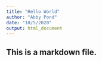 ```yaml
---
title: "Hello World"
author: "Abby Pond"
date: "10/5/2020"
output: html_document
---
```



## This is a markdown file.  